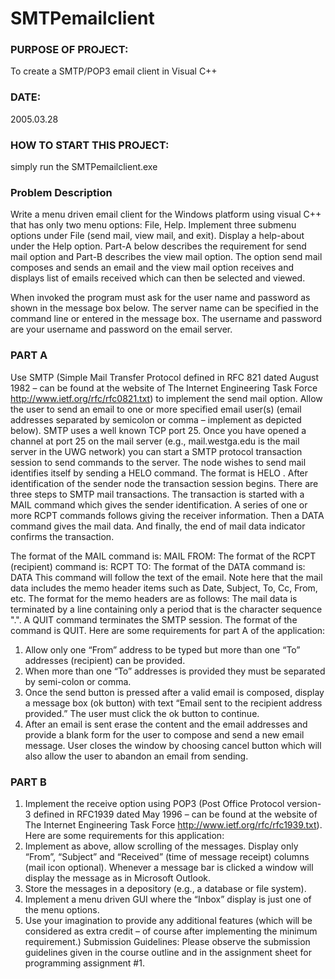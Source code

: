 # SMTPemailclient

### PURPOSE OF PROJECT:
To create a SMTP/POP3 email client in Visual C++

### DATE:
2005.03.28

### HOW TO START THIS PROJECT:
simply run the SMTPemailclient.exe

### Problem Description

Write a menu driven email client for the Windows platform using visual C++ that has only two menu options: File, Help. Implement three submenu options under File (send mail, view mail, and exit). Display a help-about under the Help option. Part-A below describes the requirement for send mail option and Part-B describes the view mail option. The option send mail composes and sends an email and the view mail option receives and displays list of emails received which can then be selected and viewed.

When invoked the program must ask for the user name and password as shown in the message box below. The server name can be specified in the command line or entered in the message box. The username and password are your username and password on the email server.

### PART A

Use SMTP (Simple Mail Transfer Protocol defined in RFC 821 dated August 1982 – can be found at the website of The Internet Engineering Task Force http://www.ietf.org/rfc/rfc0821.txt) to implement the send mail option. Allow the user to send an email to one or more specified email user(s) (email addresses separated by semicolon or comma – implement as depicted below). SMTP uses a well known TCP port 25. Once you have opened a channel at port 25 on the mail server (e.g., mail.westga.edu is the mail server in the UWG network) you can start a SMTP protocol transaction session to send commands to the server. The node wishes to send mail identifies itself by sending a HELO command. The format is HELO <SP> <domain mail server> <CRLF>. After identification of the sender node the transaction session begins. There are three steps to SMTP mail transactions. The transaction is started with a MAIL command which gives the sender identification. A series of one or more RCPT commands follows giving the receiver information. Then a DATA command gives the mail data. And finally, the end of mail data indicator confirms the transaction.

The format of the MAIL command is:
          MAIL <SP> FROM:<reverse-path> <CRLF>
The format of the RCPT (recipient) command is:
          RCPT <SP> TO:<forward-path> <CRLF>
The format of the DATA command is:
DATA <CRLF>
This command will follow the text of the email. Note here that the mail data includes the memo
header items such as Date, Subject, To, Cc, From, etc. The format for the memo headers are as
follows:
The mail data is terminated by a line containing only a period that is the character sequence "<CRLF>.<CRLF>". A QUIT command terminates the SMTP session. The format of the command is QUIT<CRLF>.
Here are some requirements for part A of the application:
1. Allow only one “From” address to be typed but more than one “To” addresses (recipient) can
be provided.
2. When more than one “To” addresses is provided they must be separated by semi-colon or
comma.
3. Once the send button is pressed after a valid email is composed, display a message box (ok button) with text “Email sent to the recipient address provided.” The user must click the ok button to continue.
4. After an email is sent erase the content and the email addresses and provide a blank form for the user to compose and send a new email message. User closes the window by choosing cancel button which will also allow the user to abandon an email from sending.
### PART B
1. Implement the receive option using POP3 (Post Office Protocol version-3 defined in RFC1939 dated May 1996 – can be found at the website of The Internet Engineering Task Force http://www.ietf.org/rfc/rfc1939.txt).
Here are some requirements for this application:
1. Implement as above, allow scrolling of the messages. Display only “From”, “Subject” and
“Received” (time of message receipt) columns (mail icon optional). Whenever a message bar
is clicked a window will display the message as in Microsoft Outlook.
2. Store the messages in a depository (e.g., a database or file system).
3. Implement a menu driven GUI where the “Inbox” display is just one of the menu options.
4. Use your imagination to provide any additional features (which will be considered as extra
credit – of course after implementing the minimum requirement.)
Submission Guidelines:
Please observe the submission guidelines given in the course outline and in the assignment sheet for programming assignment #1.

